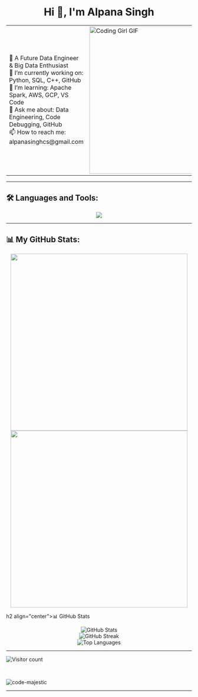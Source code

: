 <h1 align="center">Hi 👋, I'm Alpana Singh</h1>
<table>
  <tr>
    <td>
      🚀 A Future Data Engineer & Big Data Enthusiast <br/>
      🔭 I’m currently working on: Python, SQL, C++, GitHub <br/>
      🌱 I’m learning: Apache Spark, AWS, GCP, VS Code <br/>
      💬 Ask me about: Data Engineering, Code Debugging, GitHub <br/>
      📫 How to reach me: alpanasinghcs@gmail.com
    </td>
    <td width="50%">
      <img src="https://media.giphy.com/media/L1R1tvI9svkIWwpVYr/giphy.gif" width="400" 
L1R1tvI9svkIWwpVYr/giphy.gif" width="400" alt="Coding Girl GIF"/>
    </td>
  </tr>
</table>

---

## 🛠 Languages and Tools:

<p align="center">
  <img src="https://skillicons.dev/icons?i=python,cpp,postgresql,github,aws,gcp,spark,vscode" />
</p>

---
## 📊 My GitHub Stats:

<p align="center">
  <img src="https://github-readme-stats.vercel.app/api?username=code-majestic&show_icons=true&theme=radical" width="480"/><br/>
  <img src="https://github-readme-streak-stats.herokuapp.com?user=code-majestic&theme=radical" width="480"/>
</p>


h2 align="center">📊 GitHub Stats</h2>

<div align="center">

  <img src="https://github-readme-stats.vercel.app/api?username=code-majestic&show_icons=true&count_private=true&hide_border=true&bg_color=000000&title_color=00ff00&text_color=cccccc&icon_color=00ff00" alt="GitHub Stats" />

  <br/>

  <img src="https://github-readme-streak-stats.herokuapp.com/?user=code-majestic&theme=dark&hide_border=true&background=000000&ring=00ff00&currStreakLabel=cccccc&currStreakNum=00ff00&sideNums=cccccc&sideLabels=00ff00&dates=cccccc" alt="GitHub Streak" />

  <br/>

  <img src="https://github-readme-stats.vercel.app/api/top-langs/?username=code-majestic&layout=compact&hide_border=true&bg_color=000000&title_color=00ff00&text_color=cccccc" alt="Top Languages" />

</div>

---
<img src="https://komarev.com/ghpvc/?username=code-majestic&label=Profile%20Views&color=0e75b6&style=for-the-badge" alt="Visitor count"/>


<p>&nbsp;<p><img align="center" src="https://github-readme-activity-graph.vercel.app/graph?username=code-majestic&theme=github-compact&include_all_commits=true" alt="code-majestic" /></p></p>


---


